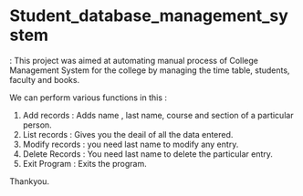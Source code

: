 # Student_database_management_system
: This project was aimed at automating manual process of College Management System for the college by managing the time table, students, faculty and books.

We can perform various functions in this :
1) Add records : Adds name , last name, course and section of a particular person.
2) List records : Gives you the deail of all the data entered.
3) Modify records : you need last name to modify any entry.
4) Delete Records : You need last name to delete the particular entry.
5) Exit Program : Exits the program.

Thankyou.

